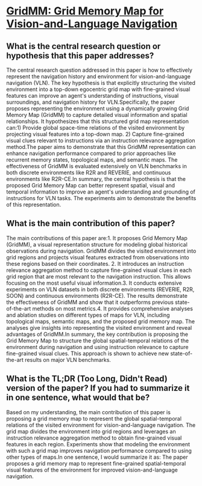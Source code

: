 # [GridMM: Grid Memory Map for Vision-and-Language Navigation](https://arxiv.org/abs/2307.12907)

## What is the central research question or hypothesis that this paper addresses?

The central research question addressed in this paper is how to effectively represent the navigation history and environment for vision-and-language navigation (VLN). The key hypothesis is that explicitly structuring the visited environment into a top-down egocentric grid map with fine-grained visual features can improve an agent's understanding of instructions, visual surroundings, and navigation history for VLN.Specifically, the paper proposes representing the environment using a dynamically growing Grid Memory Map (GridMM) to capture detailed visual information and spatial relationships. It hypothesizes that this structured grid map representation can:1) Provide global space-time relations of the visited environment by projecting visual features into a top-down map. 2) Capture fine-grained visual clues relevant to instructions via an instruction relevance aggregation method.The paper aims to demonstrate that this GridMM representation can enhance navigation performance compared to prior approaches like recurrent memory states, topological maps, and semantic maps. The effectiveness of GridMM is evaluated extensively on VLN benchmarks in both discrete environments like R2R and REVERIE, and continuous environments like R2R-CE.In summary, the central hypothesis is that the proposed Grid Memory Map can better represent spatial, visual and temporal information to improve an agent's understanding and grounding of instructions for VLN tasks. The experiments aim to demonstrate the benefits of this representation.


## What is the main contribution of this paper?

The main contributions of this paper are:1. It proposes Grid Memory Map (GridMM), a visual representation structure for modeling global historical observations during navigation. GridMM divides the visited environment into grid regions and projects visual features extracted from observations into these regions based on their coordinates. 2. It introduces an instruction relevance aggregation method to capture fine-grained visual clues in each grid region that are most relevant to the navigation instruction. This allows focusing on the most useful visual information.3. It conducts extensive experiments on VLN datasets in both discrete environments (REVERIE, R2R, SOON) and continuous environments (R2R-CE). The results demonstrate the effectiveness of GridMM and show that it outperforms previous state-of-the-art methods on most metrics.4. It provides comprehensive analyses and ablation studies on different types of maps for VLN, including topological maps, semantic maps, and the proposed grid memory map. The analyses give insights into representing the visited environment and reveal advantages of GridMM.In summary, the key contribution is proposing the Grid Memory Map to structure the global spatial-temporal relations of the environment during navigation and using instruction relevance to capture fine-grained visual clues. This approach is shown to achieve new state-of-the-art results on major VLN benchmarks.


## What is the TL;DR (Too Long, Didn't Read) version of the paper? If you had to summarize it in one sentence, what would that be?

Based on my understanding, the main contribution of this paper is proposing a grid memory map to represent the global spatial-temporal relations of the visited environment for vision-and-language navigation. The grid map divides the environment into grid regions and leverages an instruction relevance aggregation method to obtain fine-grained visual features in each region. Experiments show that modeling the environment with such a grid map improves navigation performance compared to using other types of maps.In one sentence, I would summarize it as: The paper proposes a grid memory map to represent fine-grained spatial-temporal visual features of the environment for improved vision-and-language navigation.
